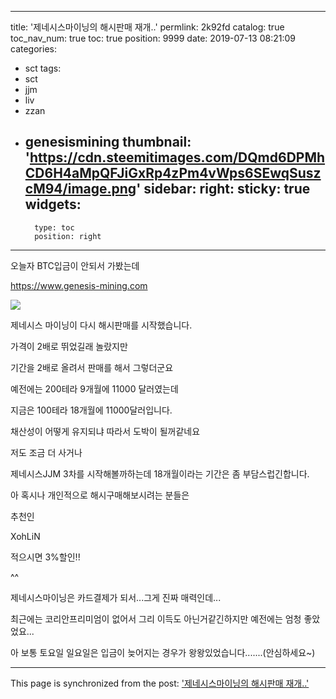 
---
title: '제네시스마이닝의 해시판매 재개..'
permlink: 2k92fd
catalog: true
toc_nav_num: true
toc: true
position: 9999
date: 2019-07-13 08:21:09
categories:
- sct
tags:
- sct
- jjm
- liv
- zzan
- genesismining
thumbnail: 'https://cdn.steemitimages.com/DQmd6DPMhCD6H4aMpQFJiGxRp4zPm4vWps6SEwqSuszcM94/image.png'
sidebar:
    right:
        sticky: true
widgets:
    -
        type: toc
        position: right
---


오늘자 BTC입금이 안되서 가봤는데

https://www.genesis-mining.com

![](https://cdn.steemitimages.com/DQmd6DPMhCD6H4aMpQFJiGxRp4zPm4vWps6SEwqSuszcM94/image.png)

제네시스 마이닝이 다시 해시판매를 시작했습니다.

가격이 2배로 뛰었길래 놀랐지만

기간을 2배로 올려서 판매를 해서 그렇더군요

예전에는 200테라 9개월에 11000 달러였는데

지금은 100테라 18개월에 11000달러입니다.

채산성이 어떻게 유지되냐 따라서 도박이 될꺼같네요

저도 조금 더 사거나

제네시스JJM 3차를 시작해볼까하는데 18개월이라는 기간은 좀 부담스럽긴합니다.


아 혹시나 개인적으로 해시구매해보시려는 분들은

추천인 

XohLiN

적으시면 3%할인!!

^^

제네시스마이닝은 카드결제가 되서...그게 진짜 매력인데... 

최근에는 코리안프리미엄이 없어서 그리 이득도 아닌거같긴하지만 예전에는 엄청 좋았었요...




아 보통 토요일 일요일은 입금이 늦어지는 경우가 왕왕있었습니다.......(안심하세요~)

- - -

This page is synchronized from the post: ['제네시스마이닝의 해시판매 재개..'](https://steemit.com/@virus707/2k92fd)
